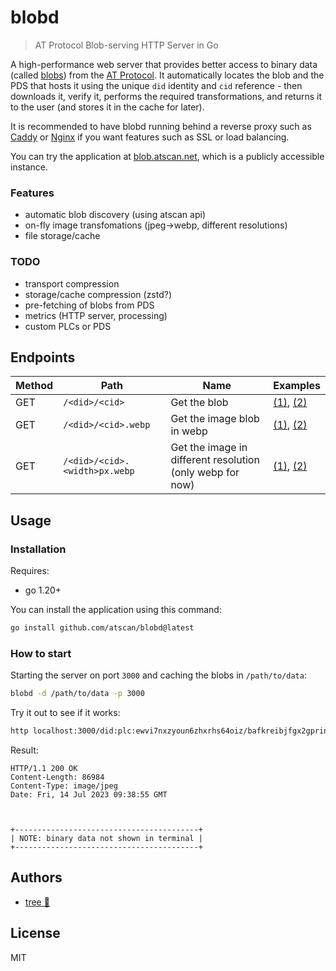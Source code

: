 # blobd

> AT Protocol Blob-serving HTTP Server in Go

A high-performance web server that provides better access to binary data (called
[blobs](https://atproto.com/specs/data-model#blob-type)) from the
[AT Protocol](https://atproto.com/). It automatically locates the blob and the
PDS that hosts it using the unique `did` identity and `cid` reference - then
downloads it, verify it, performs the required transformations, and returns it
to the user (and stores it in the cache for later).

It is recommended to have blobd running behind a reverse proxy such as
[Caddy](https://caddyserver.com/) or [Nginx](https://www.nginx.com/) if you want
features such as SSL or load balancing.

You can try the application at [blob.atscan.net](https://blob.atscan.net/did:plc:z72i7hdynmk6r22z27h6tvur/bafkreic5kmqlhrhbfnh2bx6fsetvkra4noqja5ngsnnadrvubd6jcoc3ae), which is a publicly accessible instance.

### Features

- automatic blob discovery (using atscan api)
- on-fly image transfomations (jpeg->webp, different resolutions)
- file storage/cache

### TODO

- transport compression
- storage/cache compression (zstd?)
- pre-fetching of blobs from PDS
- metrics (HTTP server, processing)
- custom PLCs or PDS

## Endpoints

| Method | Path         | Name         | Examples |
| ------ | ------------ | ------------ | -------- |
| GET    | `/<did>/<cid>` | Get the blob | [(1)](https://blob.atscan.net/did:plc:z72i7hdynmk6r22z27h6tvur/bafkreic5kmqlhrhbfnh2bx6fsetvkra4noqja5ngsnnadrvubd6jcoc3ae), [(2)](https://blob.atscan.net/did:plc:ewvi7nxzyoun6zhxrhs64oiz/bafkreibjfgx2gprinfvicegelk5kosd6y2frmqpqzwqkg7usac74l3t2v4) |
| GET    | `/<did>/<cid>.webp` | Get the image blob in webp | [(1)](https://blob.atscan.net/did:plc:z72i7hdynmk6r22z27h6tvur/bafkreic5kmqlhrhbfnh2bx6fsetvkra4noqja5ngsnnadrvubd6jcoc3ae.webp), [(2)](https://blob.atscan.net/did:plc:ewvi7nxzyoun6zhxrhs64oiz/bafkreibjfgx2gprinfvicegelk5kosd6y2frmqpqzwqkg7usac74l3t2v4.webp) |
| GET    | `/<did>/<cid>.<width>px.webp` | Get the image in different resolution (only webp for now) | [(1)](https://blob.atscan.net/did:plc:z72i7hdynmk6r22z27h6tvur/bafkreic5kmqlhrhbfnh2bx6fsetvkra4noqja5ngsnnadrvubd6jcoc3ae.150px.webp), [(2)](https://blob.atscan.net/did:plc:ewvi7nxzyoun6zhxrhs64oiz/bafkreibjfgx2gprinfvicegelk5kosd6y2frmqpqzwqkg7usac74l3t2v4.150px.webp) |

## Usage

### Installation

Requires:

- go 1.20+

You can install the application using this command:

```bash
go install github.com/atscan/blobd@latest
```

### How to start

Starting the server on port `3000` and caching the blobs in `/path/to/data`:

```bash
blobd -d /path/to/data -p 3000
```

Try it out to see if it works:

```bash
http localhost:3000/did:plc:ewvi7nxzyoun6zhxrhs64oiz/bafkreibjfgx2gprinfvicegelk5kosd6y2frmqpqzwqkg7usac74l3t2v4
```

Result:

```httpie
HTTP/1.1 200 OK
Content-Length: 86984
Content-Type: image/jpeg
Date: Fri, 14 Jul 2023 09:38:55 GMT



+-----------------------------------------+
| NOTE: binary data not shown in terminal |
+-----------------------------------------+
```

## Authors

- [tree 🌴](https://bsky.app/profile/did:plc:524tuhdhh3m7li5gycdn6boe)

## License

MIT
